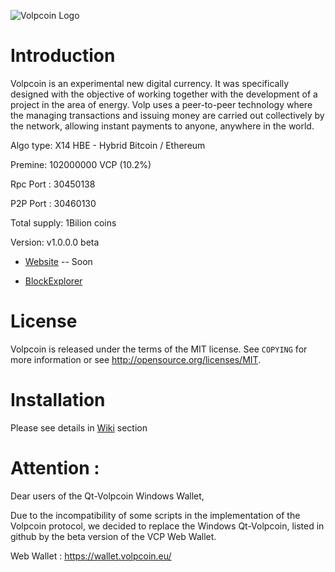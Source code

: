 ![Volpcoin Logo](http://i.imgur.com/z2qMQLO.jpg)


Introduction
===========================

Volpcoin is an experimental new digital currency. It was specifically designed with the objective of working together with the development of a project in the area of energy. Volp uses a peer-to-peer technology where the managing transactions and issuing money are carried out collectively by the network, allowing instant payments to anyone, anywhere in the world.

Algo type: X14 HBE - Hybrid Bitcoin / Ethereum

Premine: 102000000 VCP  (10.2%)

Rpc Port : 30450138

P2P Port : 30460130

Total supply: 1Bilion coins

Version: v1.0.0.0 beta


* [Website](http://volpcoin.eu/) -- Soon

* [BlockExplorer](http://explorer.volpcoin.eu/)


License
===========================

Volpcoin is released under the terms of the MIT license. See `COPYING` for more
information or see http://opensource.org/licenses/MIT.


Installation
===========================

Please see details in [Wiki](https://github.com/volpcoin/Volpcoin/wiki/Installation) section

Attention :
===========================

Dear users of the Qt-Volpcoin Windows Wallet,

Due to the incompatibility of some scripts in the implementation of the Volpcoin protocol, we decided to replace the Windows Qt-Volpcoin, listed in github by the beta version of the VCP Web Wallet.

Web Wallet : https://wallet.volpcoin.eu/

